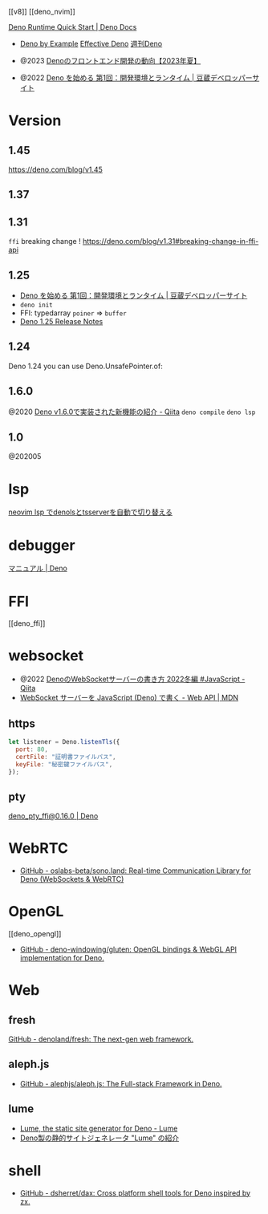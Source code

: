 [[v8]] [[deno_nvim]]

[Deno Runtime Quick Start | Deno Docs](https://docs.deno.com/runtime/manual)

- [Deno by Example](https://examples.deno.land/)
  [Effective Deno](https://zenn.dev/uki00a/books/effective-deno)
  [週刊Deno](https://uki00a.github.io/deno-weekly/)

- @2023 [Denoのフロントエンド開発の動向【2023年夏】](https://zenn.dev/uki00a/articles/frontend-development-in-deno-2023-summer)
- @2022 [Deno を始める 第1回：開発環境とランタイム | 豆蔵デベロッパーサイト](https://developer.mamezou-tech.com/deno/getting-started/01-introduction/)

# Version

## 1.45

https://deno.com/blog/v1.45

## 1.37

## 1.31

`ffi` breaking change !
https://deno.com/blog/v1.31#breaking-change-in-ffi-api

## 1.25

- [Deno を始める 第1回：開発環境とランタイム | 豆蔵デベロッパーサイト](https://developer.mamezou-tech.com/deno/getting-started/01-introduction/)
- `deno init`
- FFI: typedarray `poiner` => `buffer`
- [Deno 1.25 Release Notes](https://deno.com/blog/v1.25)

## 1.24

Deno 1.24 you can use Deno.UnsafePointer.of:

## 1.6.0

@2020 [Deno v1.6.0で実装された新機能の紹介 - Qiita](https://qiita.com/uki00a/items/86eae971286d2bff515a)
`deno compile` `deno lsp`

## 1.0

@202005

# lsp

[neovim lsp でdenolsとtsserverを自動で切り替える](https://zenn.dev/mochi/articles/e6b2735108157c)

# debugger

[マニュアル | Deno](https://deno-ja.vercel.app/manual@v1.6.1/getting_started/debugging_your_code#vscode)

# FFI

[[deno_ffi]]

# websocket

- @2022 [DenoのWebSocketサーバーの書き方 2022冬編 #JavaScript - Qiita](https://qiita.com/access3151fq/items/7e2bdbd8f24858cf1f49)
- [WebSocket サーバーを JavaScript (Deno) で書く - Web API | MDN](https://developer.mozilla.org/ja/docs/Web/API/WebSockets_API/Writing_a_WebSocket_server_in_JavaScript_Deno)

## https

```js
let listener = Deno.listenTls({
  port: 80,
  certFile: "証明書ファイルパス",
  keyFile: "秘密鍵ファイルパス",
});
```

## pty

[deno_pty_ffi@0.16.0 | Deno](https://deno.land/x/deno_pty_ffi@0.16.0)

# WebRTC

- [GitHub - oslabs-beta/sono.land: Real-time Communication Library for Deno (WebSockets & WebRTC)](https://github.com/oslabs-beta/sono.land)

# OpenGL

[[deno_opengl]]

- [GitHub - deno-windowing/gluten: OpenGL bindings & WebGL API implementation for Deno.](https://github.com/deno-windowing/gluten)

# Web

## fresh

[GitHub - denoland/fresh: The next-gen web framework.](https://github.com/denoland/fresh)

## aleph.js

- [GitHub - alephjs/aleph.js: The Full-stack Framework in Deno.](https://github.com/alephjs/aleph.js)

## lume

- [Lume, the static site generator for Deno - Lume](https://lume.land/)
- [Deno製の静的サイトジェネレータ "Lume" の紹介](https://zenn.dev/fabon/articles/b388c84320a2f8)

# shell

- [GitHub - dsherret/dax: Cross platform shell tools for Deno inspired by zx.](https://github.com/dsherret/dax)
